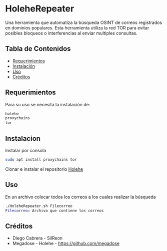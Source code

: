# HoleheRepeater

Una herramienta que automatiza la búsqueda OSINT de correos registrados en dominios populares.
Esta herramienta utiliza la red TOR para evitar posibles bloqueos o interferencias al enviar multiples consultas.

## Tabla de Contenidos
- [Requerimientos](#requerimientos)
- [Instalación](#instalación)
- [Uso](#uso)
- [Créditos](#créditos)

## Requerimientos

Para su uso se necesita la instalación de:


```bash
holehe
proxychains
tor
```

## Instalacion

Instalar por consola

```bash
sudo apt install proxychains tor
```

Clonar e instalar el repositorio [Holehe](https://github.com/megadose/holehe)

## Uso

En un archivo colocar todos los correos a los cuales realizar la búsqueda
```bash
./HoleheRepeater.sh Filecorreo
Filecorreo= Archivo que contiene los correos
```

## Créditos
- Diego Cabrera - SilReon
- Megadose - Holehe - https://github.com/megadose
